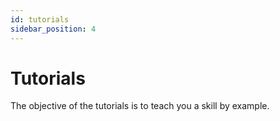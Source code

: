 ```yaml
---
id: tutorials
sidebar_position: 4
---
```


# Tutorials

The objective of the tutorials is to teach you a skill by example.
